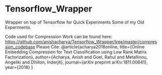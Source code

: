 # Tensorflow_Wrapper
Wrapper on top of Tensorflow for Quick Experiments
Some of my Old Experiments.

Code used for Compression Work can be found here:
https://github.com/anishacharya/Tensorflow_Wrapper/tree/master/compression_codebase
Please Cite:
@article{acharya2018online, title={Online Embedding Compression for Text Classification using Low Rank Matrix Factorization}, author={Acharya, Anish and Goel, Rahul and Metallinou, Angeliki and Dhillon, Inderjit}, journal={arXiv preprint arXiv:1811.00641}, year={2018} }

